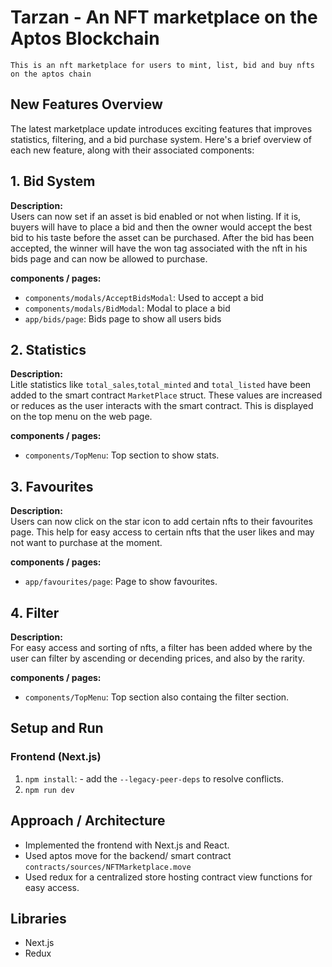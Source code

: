 # Tarzan - An NFT marketplace on the Aptos Blockchain

    This is an nft marketplace for users to mint, list, bid and buy nfts on the aptos chain

## New Features Overview

The latest marketplace update introduces exciting features that improves statistics, filtering, and a bid purchase system. Here's a brief overview of each new feature, along with their associated components:

## 1. Bid System

**Description:**  
Users can now set if an asset is bid enabled or not when listing. If it is, buyers will have to place a bid and then the owner would accept the best bid to his taste before the asset can be purchased. After the bid has been accepted, the winner will have the won tag associated with the nft in his bids page and can now be allowed to purchase.

**components / pages:**

- `components/modals/AcceptBidsModal`: Used to accept a bid
- `components/modals/BidModal`: Modal to place a bid
- `app/bids/page`: Bids page to show all users bids

## 2. Statistics

**Description:**  
Litle statistics like `total_sales`,`total_minted` and `total_listed` have been added to the smart contract `MarketPlace` struct. These values are increased or reduces as the user interacts with the smart contract. This is displayed on the top menu on the web page.

**components / pages:**

- `components/TopMenu`: Top section to show stats.

## 3. Favourites

**Description:**  
Users can now click on the star icon to add certain nfts to their favourites page. This help for easy access to certain nfts that the user likes and may not want to purchase at the moment.

**components / pages:**

- `app/favourites/page`: Page to show favourites.

## 4. Filter

**Description:**  
For easy access and sorting of nfts, a filter has been added where by the user can filter by ascending or decending prices, and also by the rarity.

**components / pages:**

- `components/TopMenu`: Top section also containg the filter section.

## Setup and Run

### Frontend (Next.js)

1. `npm install`: - add the `--legacy-peer-deps` to resolve conflicts.
2. `npm run dev`

## Approach / Architecture

- Implemented the frontend with Next.js and React.
- Used aptos move for the backend/ smart contract `contracts/sources/NFTMarketplace.move`
- Used redux for a centralized store hosting contract view functions for easy access.

## Libraries

- Next.js
- Redux
